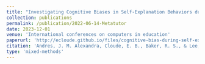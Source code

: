 ```yaml
---
title: "Investigating Cognitive Biases in Self-Explanation Behaviors during Game-based Learning about Mathematics"
collection: publications
permalink: /publication/2022-06-14-Metatutor
date: 2023-12-01
venue: 'International conferences on computers in education'
paperurl: 'http://ecloude.github.io/files/cognitive-bias-during-self-explanations.pdf'
citation: 'Andres, J. M. Alexandra, Cloude, E. B., Baker, R. S., & Lee, S. (in press). Investigating Cognitive Biases in Self-Explanation Behaviors during Game-based Learning about Mathematics. In Proceedings of ICCE’23: The 31sth International Conference on Computers in Education (ICCE 2023). Asia-Pacific Society for Computers in Education (APSCE).'
type: 'mixed-methods'
---
```

